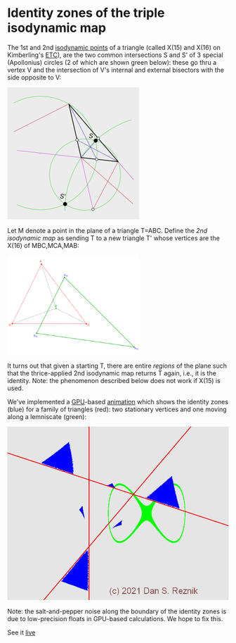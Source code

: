 # Identity zones of the triple isodynamic map

The 1st and 2nd [isodynamic points](https://mathworld.wolfram.com/IsodynamicPoints.html) of a triangle (called X(15) and X(16) on Kimberling's [ETC](https://faculty.evansville.edu/ck6/encyclopedia/ETC.html)), are the two common intersections S and S' of 3 special (Apollonius) circles (2 of which are shown green below): these go thru a vertex V and the intersection of V's internal and external bisectors with the side opposite to V:

<img src="construction.png" alt="alt text" width="300">

Let M denote a point in the plane of a triangle T=ABC. Define the *2nd isodynamic map* as sending T to a new triangle T' whose vertices are the X(16) of MBC,MCA,MAB:

<img src="plotX16.png" alt="alt text" width="300">

It turns out that given a starting T, there are entire *regions* of the plane such that the thrice-applied 2nd isodynamic map returns T again, i.e., it is the identity. Note: the phenomenon described below does not work if X(15) is used.

We've implemented a [GPU](gpu.rocks)-based [animation](https://dan-reznik.github.io/Isodynamic-Map-GPU/) which shows the identity zones (blue) for a family of triangles (red): two stationary vertices and one moving along a lemniscate (green):

<img src="isodynamic.png" alt="alt text" width="600">

Note: the salt-and-pepper noise along the boundary of the identity zones is due to low-precision floats in GPU-based calculations. We hope to fix this.

See it [live](https://dan-reznik.github.io/Isodynamic-Map-GPU/)
